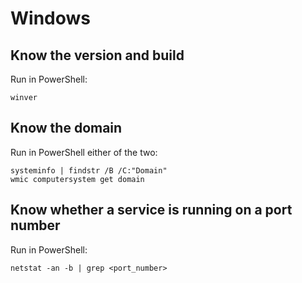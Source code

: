 # Windows

## Know the version and build

Run in PowerShell:
```shell
winver
```

## Know the domain

Run in PowerShell either of the two:
```shell
systeminfo | findstr /B /C:"Domain"
wmic computersystem get domain
```

## Know whether a service is running on a port number

Run in PowerShell:
```shell
netstat -an -b | grep <port_number>
```